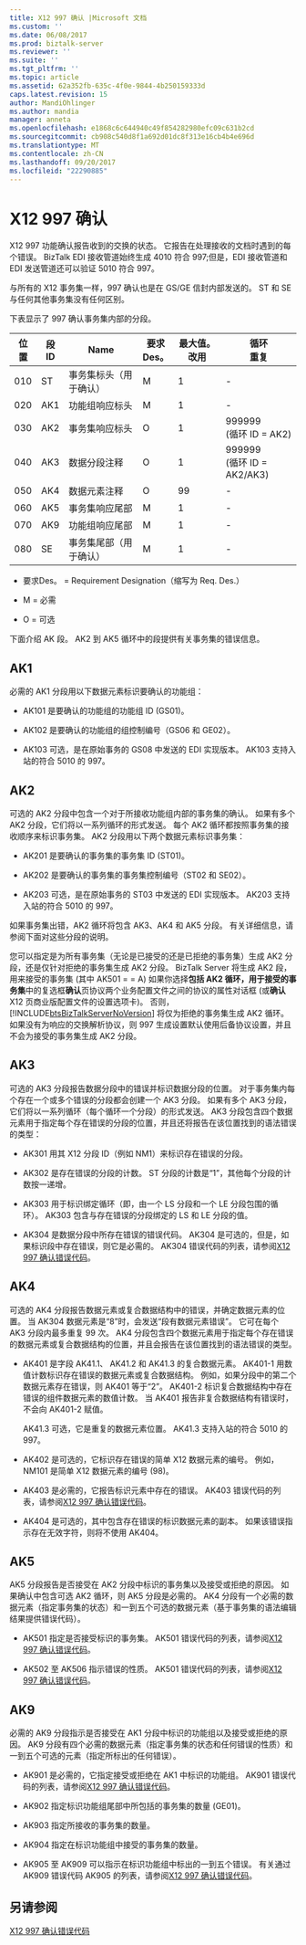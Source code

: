 ```yaml
---
title: X12 997 确认 |Microsoft 文档
ms.custom: ''
ms.date: 06/08/2017
ms.prod: biztalk-server
ms.reviewer: ''
ms.suite: ''
ms.tgt_pltfrm: ''
ms.topic: article
ms.assetid: 62a352fb-635c-4f0e-9844-4b250159333d
caps.latest.revision: 15
author: MandiOhlinger
ms.author: mandia
manager: anneta
ms.openlocfilehash: e1868c6c644940c49f854282980efc09c631b2cd
ms.sourcegitcommit: cb908c540d8f1a692d01dc8f313e16cb4b4e696d
ms.translationtype: MT
ms.contentlocale: zh-CN
ms.lasthandoff: 09/20/2017
ms.locfileid: "22290885"
---
```

# <a name="x12-997-acknowledgment"></a>X12 997 确认
X12 997 功能确认报告收到的交换的状态。 它报告在处理接收的文档时遇到的每个错误。 BizTalk EDI 接收管道始终生成 4010 符合 997;但是，EDI 接收管道和 EDI 发送管道还可以验证 5010 符合 997。  
  
 与所有的 X12 事务集一样，997 确认也是在 GS/GE 信封内部发送的。 ST 和 SE 与任何其他事务集没有任何区别。  
  
 下表显示了 997 确认事务集内部的分段。  
  
|位置|段<br />ID|Name|要求<br />Des。|最大值。 改用|循环<br />重复|  
|--------------|-----------------|----------|----------------|--------------|------------------|  
|010|ST|事务集标头（用于确认）|M|1|-|  
|020|AK1|功能组响应标头|M|1|-|  
|030|AK2|事务集响应标头|O|1|999999 <br />(循环 ID = AK2)|  
|040|AK3|数据分段注释|O|1|999999 <br />(循环 ID = AK2/AK3)|  
|050|AK4|数据元素注释|O|99|-|  
|060|AK5|事务集响应尾部|M|1|-|  
|070|AK9|功能组响应尾部|M|1|-|  
|080|SE|事务集尾部（用于确认）|M|1|-|  
  
-   要求Des。 = Requirement Designation（缩写为 Req. Des.）  
  
-   M = 必需  
  
-   O = 可选  
  
 下面介绍 AK 段。 AK2 到 AK5 循环中的段提供有关事务集的错误信息。  
  
## <a name="ak1"></a>AK1  
 必需的 AK1 分段用以下数据元素标识要确认的功能组：  
  
-   AK101 是要确认的功能组的功能组 ID (GS01)。  
  
-   AK102 是要确认的功能组的组控制编号（GS06 和 GE02）。  
  
-   AK103 可选，是在原始事务的 GS08 中发送的 EDI 实现版本。 AK103 支持入站的符合 5010 的 997。  
  
## <a name="ak2"></a>AK2  
 可选的 AK2 分段中包含一个对于所接收功能组内部的事务集的确认。 如果有多个 AK2 分段，它们将以一系列循环的形式发送。 每个 AK2 循环都按照事务集的接收顺序来标识事务集。 AK2 分段用以下两个数据元素标识事务集：  
  
-   AK201 是要确认的事务集的事务集 ID (ST01)。  
  
-   AK202 是要确认的事务集的事务集控制编号（ST02 和 SE02）。  
  
-   AK203 可选，是在原始事务的 ST03 中发送的 EDI 实现版本。 AK203 支持入站的符合 5010 的 997。  
  
 如果事务集出错，AK2 循环将包含 AK3、AK4 和 AK5 分段。 有关详细信息，请参阅下面对这些分段的说明。  
  
 您可以指定是为所有事务集（无论是已接受的还是已拒绝的事务集）生成 AK2 分段，还是仅针对拒绝的事务集生成 AK2 分段。 BizTalk Server 将生成 AK2 段，用来接受的事务集 (其中 AK501 = = A) 如果你选择**包括 AK2 循环，用于接受的事务集**中的复选框**确认**页协议两个业务配置文件之间的协议的属性对话框 (或**确认**X12 页商业版配置文件的设置选项卡)。 否则，[!INCLUDE[btsBizTalkServerNoVersion](../includes/btsbiztalkservernoversion-md.md)] 将仅为拒绝的事务集生成 AK2 循环。 如果没有为响应的交换解析协议，则 997 生成设置默认使用后备协议设置，并且不会为接受的事务集生成 AK2 分段。  
  
## <a name="ak3"></a>AK3  
 可选的 AK3 分段报告数据分段中的错误并标识数据分段的位置。 对于事务集内每个存在一个或多个错误的分段都会创建一个 AK3 分段。 如果有多个 AK3 分段，它们将以一系列循环（每个循环一个分段）的形式发送。 AK3 分段包含四个数据元素用于指定每个存在错误的分段的位置，并且还将报告在该位置找到的语法错误的类型：  
  
-   AK301 用其 X12 分段 ID（例如 NM1）来标识存在错误的分段。  
  
-   AK302 是存在错误的分段的计数。 ST 分段的计数是“1”，其他每个分段的计数按一递增。  
  
-   AK303 用于标识绑定循环（即，由一个 LS 分段和一个 LE 分段包围的循环）。 AK303 包含与存在错误的分段绑定的 LS 和 LE 分段的值。  
  
-   AK304 是数据分段中所存在错误的错误代码。 AK304 是可选的，但是，如果标识段中存在错误，则它是必需的。 AK304 错误代码的列表，请参阅[X12 997 确认错误代码](../core/x12-997-acknowledgment-error-codes.md)。  
  
## <a name="ak4"></a>AK4  
 可选的 AK4 分段报告数据元素或复合数据结构中的错误，并确定数据元素的位置。 当 AK304 数据元素是“8”时，会发送“段有数据元素错误”。 它可在每个 AK3 分段内最多重复 99 次。 AK4 分段包含四个数据元素用于指定每个存在错误的数据元素或复合数据结构的位置，并且会报告在该位置找到的语法错误的类型。  
  
-   AK401 是字段 AK41.1、 AK41.2 和 AK41.3 的复合数据元素。 AK401-1 用数值计数标识存在错误的数据元素或复合数据结构。 例如，如果分段中的第二个数据元素存在错误，则 AK401 等于“2”。 AK401-2 标识复合数据结构中存在错误的组件数据元素的数值计数。 当 AK401 报告非复合数据结构有错误时，不会向 AK401-2 赋值。  
  
     AK41.3 可选，它是重复的数据元素位置。 AK41.3 支持入站的符合 5010 的 997。  
  
-   AK402 是可选的，它标识存在错误的简单 X12 数据元素的编号。 例如，NM101 是简单 X12 数据元素的编号 (98)。  
  
-   AK403 是必需的，它报告标识元素中存在的错误。 AK403 错误代码的列表，请参阅[X12 997 确认错误代码](../core/x12-997-acknowledgment-error-codes.md)。  
  
-   AK404 是可选的，其中包含存在错误的标识数据元素的副本。 如果该错误指示存在无效字符，则将不使用 AK404。  
  
## <a name="ak5"></a>AK5  
 AK5 分段报告是否接受在 AK2 分段中标识的事务集以及接受或拒绝的原因。 如果确认中包含可选 AK2 循环，则 AK5 分段是必需的。 AK4 分段有一个必需的数据元素（指定事务集的状态）和一到五个可选的数据元素（基于事务集的语法编辑结果提供错误代码）。  
  
-   AK501 指定是否接受标识的事务集。 AK501 错误代码的列表，请参阅[X12 997 确认错误代码](../core/x12-997-acknowledgment-error-codes.md)。  
  
-   AK502 至 AK506 指示错误的性质。 AK501 错误代码的列表，请参阅[X12 997 确认错误代码](../core/x12-997-acknowledgment-error-codes.md)。  
  
## <a name="ak9"></a>AK9  
 必需的 AK9 分段指示是否接受在 AK1 分段中标识的功能组以及接受或拒绝的原因。 AK9 分段有四个必需的数据元素（指定事务集的状态和任何错误的性质）和一到五个可选的元素（指定所标出的任何错误）。  
  
-   AK901 是必需的，它指定接受或拒绝在 AK1 中标识的功能组。 AK901 错误代码的列表，请参阅[X12 997 确认错误代码](../core/x12-997-acknowledgment-error-codes.md)。  
  
-   AK902 指定标识功能组尾部中所包括的事务集的数量 (GE01)。  
  
-   AK903 指定所接收的事务集的数量。  
  
-   AK904 指定在标识功能组中接受的事务集的数量。  
  
-   AK905 至 AK909 可以指示在标识功能组中标出的一到五个错误。 有关通过 AK909 错误代码 AK905 的列表，请参阅[X12 997 确认错误代码](../core/x12-997-acknowledgment-error-codes.md)。  
  
## <a name="see-also"></a>另请参阅  
 [X12 997 确认错误代码](../core/x12-997-acknowledgment-error-codes.md)